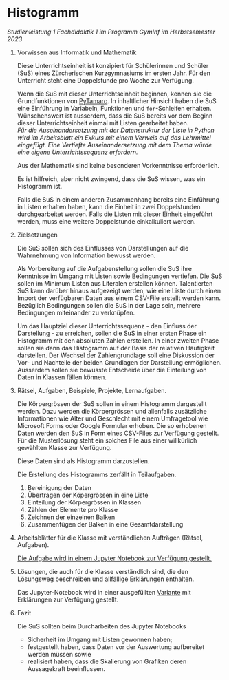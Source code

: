 # Histogramm 

*Studienleistung 1 Fachdidaktik 1 im Programm GymInf im Herbstsemester 2023*

1. Vorwissen aus Informatik und Mathematik

   Diese Unterrichtseinheit ist konzipiert für Schülerinnen und Schüler
   (SuS) eines Zürcherischen Kurzgymnasiums im ersten Jahr. Für den
   Unterricht steht eine Doppelstunde pro Woche zur Verfügung.

   Wenn die SuS mit dieser Unterrichtseinheit beginnen, kennen sie die
   Grundfunktionen von
   [PyTamaro](https://pytamaro.si.usi.ch/).
   In inhaltlicher Hinsicht haben die SuS eine Einführung in Variabeln,
   Funktionen und `for`-Schleifen erhalten. Wünschenswert ist ausserdem, dass
   die SuS bereits vor dem Beginn dieser Unterrichtseinheit einmal mit
   Listen gearbeitet haben.  
   *Für die Auseinandersetzung mit der Datenstruktur der Liste in Python
   wird im Arbeitsblatt ein Exkurs mit einem Verweis auf das Lehrmittel
   eingefügt. Eine Vertiefte Auseinandersetzung mit dem Thema würde eine
   eigene Unterrichtssequenz erfordern.*

   Aus der Mathematik sind keine besonderen Vorkenntnisse erforderlich.

   Es ist hilfreich, aber nicht zwingend, dass die SuS wissen, was ein
   Histogramm ist.

   Falls die SuS in einem anderen Zusammenhang bereits eine Einführung
   in Listen erhalten haben, kann die Einheit in zwei Doppelstunden
   durchgearbeitet werden. Falls die Listen mit dieser Einheit
   eingeführt werden, muss eine weitere Doppelstunde einkalkuliert werden.
  
2. Zielsetzungen

   Die SuS sollen sich des Einflusses von Darstellungen auf die
   Wahrnehmung von Information bewusst werden.

   Als Vorbereitung auf die Aufgabenstellung sollen die SuS ihre
   Kenntnisse im Umgang mit Listen sowie Bedingungen vertiefen.
   Die SuS sollen im Minimum Listen aus Literalen erstellen können.
   Talentierten SuS kann darüber hinaus aufgezeigt werden, wie eine
   Liste durch einen Import der verfügbaren Daten aus einem CSV-File
   erstellt werden kann.   
   Bezüglich Bedingungen sollen die SuS in der Lage sein, mehrere
   Bedingungen miteinander zu verknüpfen.

   Um das Hauptziel dieser Unterrichtssequenz - den Einfluss der
   Darstellung - zu erreichen, sollen die SuS in einer ersten Phase ein
   Histogramm mit den absoluten Zahlen erstellen.
   In einer zweiten Phase sollen sie dann das Histogramm auf der Basis
   der relativen Häufigkeit darstellen.
   Der Wechsel der Zahlengrundlage soll eine Diskussion der Vor- und
   Nachteile der beiden Grundlagen der Darstellung ermöglichen.
   Ausserdem sollen sie bewusste Entscheide über die Einteilung von
   Daten in Klassen fällen können.
   
3. Rätsel, Aufgaben, Beispiele, Projekte, Lernaufgaben.

   Die Körpergrössen der SuS sollen in einem Histogramm dargestellt
   werden. Dazu werden die Körpergrössen und allenfalls zusätzliche
   Informationen wie Alter und Geschlecht mit einem Umfragetool wie
   Microsoft Forms oder Google Formular erhoben. Die so erhobenen Daten
   werden den SuS in Form eines CSV-Files zur Verfügung gestellt. Für
   die Musterlösung steht ein solches File aus einer willkürlich
   gewählten Klasse zur Verfügung.
   
   Diese Daten sind als Histogramm darzustellen.

   Die Erstellung des Histogramms zerfällt in Teilaufgaben.

   1. Bereinigung der Daten
   2. Übertragen der Köpergrössen in eine Liste
   3. Einteilung der Körpergrössen in Klassen
   4. Zählen der Elemente pro Klasse
   5. Zeichnen der einzelnen Balken
   6. Zusammenfügen der Balken in eine Gesamtdarstellung


4. Arbeitsblätter für die Klasse mit verständlichen Aufträgen (Rätsel,
   Aufgaben).

   [Die Aufgabe wird in einem Jupyter Notebook zur Verfügung gestellt.](https://nbviewer.org/github/Jacques-Mock-Schindler/Studienleistung1/blob/master/docs/Arbeitsblatt_Histogramm.ipynb)

5. Lösungen, die auch für die Klasse verständlich sind, die den
   Lösungsweg beschreiben und allfällige Erklärungen enthalten.

   Das Jupyter-Notebook wird in einer ausgefüllten
   [Variante](https://nbviewer.org/github/Jacques-Mock-Schindler/Studienleistung1/blob/master/docs/Musterloesung_Histogramm.ipynb)
   mit Erklärungen zur Verfügung gestellt.


6. Fazit

   Die SuS sollten beim Durcharbeiten des Jupyter Notebooks
   
   - Sicherheit im Umgang mit Listen gewonnen haben;
   - festgestellt haben, dass Daten vor der Auswertung aufbereitet
     werden müssen sowie
   - realisiert haben, dass die Skalierung von Grafiken deren
     Aussagekraft beeinflussen.
